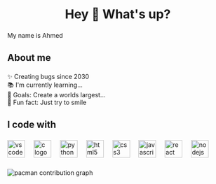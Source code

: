 <h1 align="center">Hey 👋 What's up?</h1>

###

<p align="left">My name is Ahmed</p>

###

<h2 align="left">About me</h2>

###

<p align="left">✨ Creating bugs since 2030<br>📚 I'm currently learning...<br>🎯 Goals: Create a worlds largest...<br>🎲 Fun fact: Just try to smile</p>

###

<h2 align="left">I code with</h2>

###

<div align="left">
  <img src="https://cdn.jsdelivr.net/gh/devicons/devicon/icons/vscode/vscode-original.svg" height="40" alt="vscode logo"  />
  <img width="12" />
  <img src="https://cdn.jsdelivr.net/gh/devicons/devicon/icons/c/c-original.svg" height="40" alt="c logo"  />
  <img width="12" />
  <img src="https://cdn.jsdelivr.net/gh/devicons/devicon/icons/python/python-original.svg" height="40" alt="python logo"  />
  <img width="12" />
  <img src="https://cdn.jsdelivr.net/gh/devicons/devicon/icons/html5/html5-original.svg" height="40" alt="html5 logo"  />
  <img width="12" />
  <img src="https://cdn.jsdelivr.net/gh/devicons/devicon/icons/css3/css3-original.svg" height="40" alt="css3 logo"  />
  <img width="12" />
  <img src="https://cdn.jsdelivr.net/gh/devicons/devicon/icons/javascript/javascript-original.svg" height="40" alt="javascript logo"  />
  <img width="12" />
  <img src="https://cdn.jsdelivr.net/gh/devicons/devicon/icons/react/react-original.svg" height="40" alt="react logo"  />
  <img width="12" />
  <img src="https://cdn.jsdelivr.net/gh/devicons/devicon/icons/nodejs/nodejs-original.svg" height="40" alt="nodejs logo"  />
</div>

###

<picture>
  <source media="(prefers-color-scheme: dark)" srcset="https://raw.githubusercontent.com/pro-maniac/pro-maniac/output/pacman-contribution-graph-dark.svg">
  <source media="(prefers-color-scheme: light)" srcset="https://raw.githubusercontent.com/pro-maniac/pro-maniac/output/pacman-contribution-graph.svg">
  <img alt="pacman contribution graph" src="https://raw.githubusercontent.com/pro-maniac/pro-maniac/output/pacman-contribution-graph.svg">
</picture>

###
